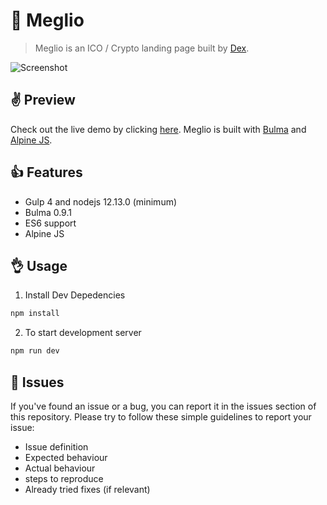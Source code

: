 # 👋 Meglio
> Meglio is an ICO / Crypto landing page built by [Dex](https://github.com/DesmondSanctity).

![Screenshot](https://drive.google.com/file/d/1fSh_KOnhm6Pe-7EB5mU3WYSpGDIreq75/view?usp=sharing "Meglio")

## ✌️ Preview

Check out the live demo by clicking [here](https://desmondsanctity.github.io/meglio-landing-page/). 
Meglio is built with [Bulma](https://bulma.io) and [Alpine JS](https://github.com/alpinejs/alpine).

## 👍 Features

* Gulp 4 and nodejs 12.13.0 (minimum)
* Bulma 0.9.1
* ES6 support
* Alpine JS

## 👌 Usage

1. Install Dev Depedencies

```sh
npm install
```

2. To start development server

```sh
npm run dev
```

## 🍔 Issues

If you've found an issue or a bug, you can report it in the issues section of this repository. Please try to follow these simple guidelines to report your issue:

* Issue definition
* Expected behaviour
* Actual behaviour
* steps to reproduce
* Already tried fixes (if relevant)

